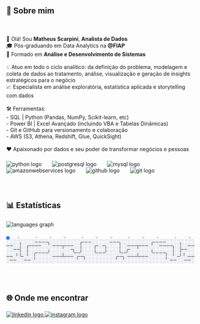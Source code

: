 <br clear="both">

<h2 align="left">📌 Sobre mim</h2>

###

<br clear="both">

<p align="left">👋 Olá! Sou <b>Matheus Scarpini</b>, <b>Analista de Dados</b>  <br>🎓 Pós-graduando em Data Analytics na <b>@FIAP</b><br>🧠 Formado em <b>Análise e Desenvolvimento de Sistemas</b>  <br><br>💡 Atuo em todo o ciclo analítico: da definição do problema, modelagem e coleta de dados ao tratamento, análise, visualização e geração de insights estratégicos para o negócio  <br>📈 Especialista em análise exploratória, estatística aplicada e storytelling com dados  <br><br>🛠️ Ferramentas:  <br>- SQL | Python (Pandas, NumPy, Scikit-learn, etc)  <br>- Power BI | Excel Avançado (incluindo VBA e Tabelas Dinâmicas)  <br>- Git e GitHub para versionamento e colaboração  <br>- AWS (S3, Athena, Redshift, Glue, QuickSight)<br><br>❤️ Apaixonado por dados e seu poder de transformar negócios e pessoas</p>

###

<div align="left">
  <img src="https://skillicons.dev/icons?i=py" height="40" alt="python logo"  />
  <img width="20" />
  <img src="https://skillicons.dev/icons?i=postgres" height="40" alt="postgresql logo"  />
  <img width="20" />
  <img src="https://skillicons.dev/icons?i=mysql" height="40" alt="mysql logo"  />
  <img width="20" />
  <img src="https://skillicons.dev/icons?i=aws" height="40" alt="amazonwebservices logo"  />
  <img width="20" />
  <img src="https://skillicons.dev/icons?i=github" height="40" alt="github logo"  />
  <img width="20" />
  <img src="https://skillicons.dev/icons?i=git" height="40" alt="git logo"  />
</div>

###

<br clear="both">

<h2 align="left">📊 Estatísticas</h2>

###

<div align="left">
  <img src="https://github-readme-stats.vercel.app/api/top-langs?username=matheusscarpini&locale=pt-br&hide_title=false&layout=compact&card_width=320&langs_count=4&theme=dracula&hide_border=false&order=2" height="150" alt="languages graph"  />
</div>

###

<picture>
  <source media="(prefers-color-scheme: dark)" srcset="https://raw.githubusercontent.com/matheusscarpini/matheusscarpini/output/pacman-contribution-graph-dark.svg">
  <source media="(prefers-color-scheme: light)" srcset="https://raw.githubusercontent.com/matheusscarpini/matheusscarpini/output/pacman-contribution-graph.svg">
  <img alt="pacman contribution graph" src="https://raw.githubusercontent.com/matheusscarpini/matheusscarpini/output/pacman-contribution-graph.svg">
</picture>

###

<br clear="both">

<h2 align="left">🌐 Onde me encontrar</h2>

###

<div align="left">
  <a href="https://www.linkedin.com/in/matheus-scarpini" target="_blank">
    <img src="https://raw.githubusercontent.com/maurodesouza/profile-readme-generator/master/src/assets/icons/social/linkedin/default.svg" width="60" height="40" alt="linkedin logo"  />
  </a>
  <a href="https://www.instagram.com/_mascarpini" target="_blank">
    <img src="https://raw.githubusercontent.com/maurodesouza/profile-readme-generator/master/src/assets/icons/social/instagram/default.svg" width="60" height="40" alt="instagram logo"  />
  </a>
</div>

###

